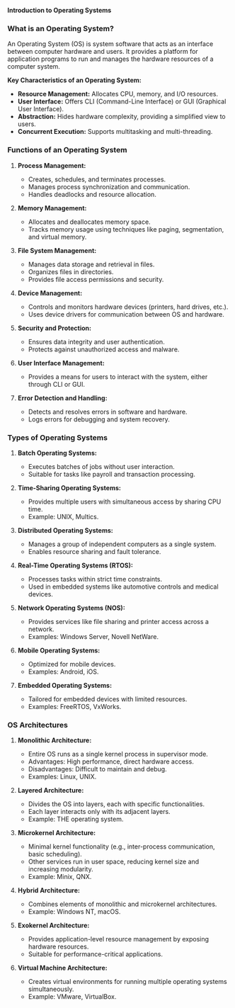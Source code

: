 **Introduction to Operating Systems**

### What is an Operating System?
An Operating System (OS) is system software that acts as an interface between computer hardware and users. It provides a platform for application programs to run and manages the hardware resources of a computer system.

**Key Characteristics of an Operating System:**
- **Resource Management:** Allocates CPU, memory, and I/O resources.
- **User Interface:** Offers CLI (Command-Line Interface) or GUI (Graphical User Interface).
- **Abstraction:** Hides hardware complexity, providing a simplified view to users.
- **Concurrent Execution:** Supports multitasking and multi-threading.

### Functions of an Operating System
1. **Process Management:**
   - Creates, schedules, and terminates processes.
   - Manages process synchronization and communication.
   - Handles deadlocks and resource allocation.

2. **Memory Management:**
   - Allocates and deallocates memory space.
   - Tracks memory usage using techniques like paging, segmentation, and virtual memory.

3. **File System Management:**
   - Manages data storage and retrieval in files.
   - Organizes files in directories.
   - Provides file access permissions and security.

4. **Device Management:**
   - Controls and monitors hardware devices (printers, hard drives, etc.).
   - Uses device drivers for communication between OS and hardware.

5. **Security and Protection:**
   - Ensures data integrity and user authentication.
   - Protects against unauthorized access and malware.

6. **User Interface Management:**
   - Provides a means for users to interact with the system, either through CLI or GUI.

7. **Error Detection and Handling:**
   - Detects and resolves errors in software and hardware.
   - Logs errors for debugging and system recovery.

### Types of Operating Systems
1. **Batch Operating Systems:**
   - Executes batches of jobs without user interaction.
   - Suitable for tasks like payroll and transaction processing.

2. **Time-Sharing Operating Systems:**
   - Provides multiple users with simultaneous access by sharing CPU time.
   - Example: UNIX, Multics.

3. **Distributed Operating Systems:**
   - Manages a group of independent computers as a single system.
   - Enables resource sharing and fault tolerance.

4. **Real-Time Operating Systems (RTOS):**
   - Processes tasks within strict time constraints.
   - Used in embedded systems like automotive controls and medical devices.

5. **Network Operating Systems (NOS):**
   - Provides services like file sharing and printer access across a network.
   - Examples: Windows Server, Novell NetWare.

6. **Mobile Operating Systems:**
   - Optimized for mobile devices.
   - Examples: Android, iOS.

7. **Embedded Operating Systems:**
   - Tailored for embedded devices with limited resources.
   - Examples: FreeRTOS, VxWorks.

### OS Architectures
1. **Monolithic Architecture:**
   - Entire OS runs as a single kernel process in supervisor mode.
   - Advantages: High performance, direct hardware access.
   - Disadvantages: Difficult to maintain and debug.
   - Examples: Linux, UNIX.

2. **Layered Architecture:**
   - Divides the OS into layers, each with specific functionalities.
   - Each layer interacts only with its adjacent layers.
   - Example: THE operating system.

3. **Microkernel Architecture:**
   - Minimal kernel functionality (e.g., inter-process communication, basic scheduling).
   - Other services run in user space, reducing kernel size and increasing modularity.
   - Example: Minix, QNX.

4. **Hybrid Architecture:**
   - Combines elements of monolithic and microkernel architectures.
   - Example: Windows NT, macOS.

5. **Exokernel Architecture:**
   - Provides application-level resource management by exposing hardware resources.
   - Suitable for performance-critical applications.

6. **Virtual Machine Architecture:**
   - Creates virtual environments for running multiple operating systems simultaneously.
   - Example: VMware, VirtualBox.
